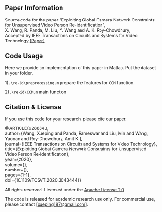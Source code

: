 ## Paper Imformation
Source code for the paper "Exploiting Global Camera Network Constraints for Unsupervised Video Person Re-identification",<br>
X. Wang, R. Panda, M. Liu, Y. Wang and A. K. Roy-Chowdhury,<br>
Accepted by IEEE Transactions on Circuits and Systems for Video Technology,[[Paper]](https://ieeexplore.ieee.org/abstract/document/9288843)<br>

## Code Usage
Here we provide an implementation of this paper in Matlab. Put the dataset in your folder.

1)`.\re-id\preprocessing.m` prepare the features for `CCM` function.

2)`.\re-id\CCM.m` main function


## Citation & License
If you use this code for your research, please cite our paper.

@ARTICLE{9288843,  
author={Wang, Xueping and Panda, Rameswar and Liu, Min and Wang, Yaonan and Roy-Chowdhury, Amit K.},  
journal={IEEE Transactions on Circuits and Systems for Video Technology},   
title={Exploiting Global Camera Network Constraints for Unsupervised Video Person Re-identification},   
year={2020},  
volume={},  
number={},  
pages={1-1},  
doi={10.1109/TCSVT.2020.3043444}}

All rights reserved.
Licensed under the [Apache License 2.0](http://www.apache.org/licenses/LICENSE-2.0). 

The code is released for academic research use only. For commercial use, please contact [xueping187@gmail.com].
